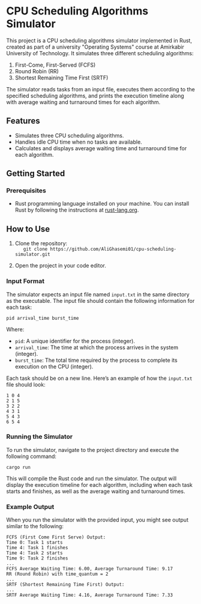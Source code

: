 # CPU Scheduling Algorithms Simulator

This project is a CPU scheduling algorithms simulator implemented in Rust, created as part of a university "Operating Systems" course at Amirkabir University of Technology. It simulates three different scheduling algorithms: 
1. First-Come, First-Served (FCFS)
2. Round Robin (RR)
3. Shortest Remaining Time First (SRTF)

The simulator reads tasks from an input file, executes them according to the specified scheduling algorithms, and prints the execution timeline along with average waiting and turnaround times for each algorithm.

## Features

- Simulates three CPU scheduling algorithms.
- Handles idle CPU time when no tasks are available.
- Calculates and displays average waiting time and turnaround time for each algorithm.

## Getting Started

### Prerequisites

- Rust programming language installed on your machine. You can install Rust by following the instructions at [rust-lang.org](https://www.rust-lang.org/tools/install).

## How to Use

1. Clone the repository:  
   `   git clone https://github.com/AliGhasemi01/cpu-scheduling-simulator.git`

2. Open the project in your code editor.

### Input Format

The simulator expects an input file named `input.txt` in the same directory as the executable. The input file should contain the following information for each task:

```
pid arrival_time burst_time
```

Where:
- `pid`: A unique identifier for the process (integer).
- `arrival_time`: The time at which the process arrives in the system (integer).
- `burst_time`: The total time required by the process to complete its execution on the CPU (integer).

Each task should be on a new line. Here’s an example of how the `input.txt` file should look:

```
1 0 4
2 1 5
3 2 2
4 3 1
5 4 3
6 5 4
```

### Running the Simulator

To run the simulator, navigate to the project directory and execute the following command:

`cargo run`

This will compile the Rust code and run the simulator. The output will display the execution timeline for each algorithm, including when each task starts and finishes, as well as the average waiting and turnaround times.

### Example Output

When you run the simulator with the provided input, you might see output similar to the following:

```
FCFS (First Come First Serve) Output:
Time 0: Task 1 starts
Time 4: Task 1 finishes
Time 4: Task 2 starts
Time 9: Task 2 finishes
...
FCFS Average Waiting Time: 6.00, Average Turnaround Time: 9.17
RR (Round Robin) with time_quantum = 2
...
SRTF (Shortest Remaining Time First) Output:
...
SRTF Average Waiting Time: 4.16, Average Turnaround Time: 7.33
```
